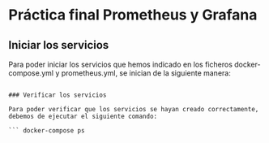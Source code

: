 # Práctica final Prometheus y Grafana

## Iniciar los servicios

Para poder iniciar los servicios que hemos indicado en los ficheros docker-compose.yml y prometheus.yml, se inician de la siguiente manera:

``` docker-compose up -d

### Verificar los servicios

Para poder verificar que los servicios se hayan creado correctamente, debemos de ejecutar el siguiente comando:

``` docker-compose ps
